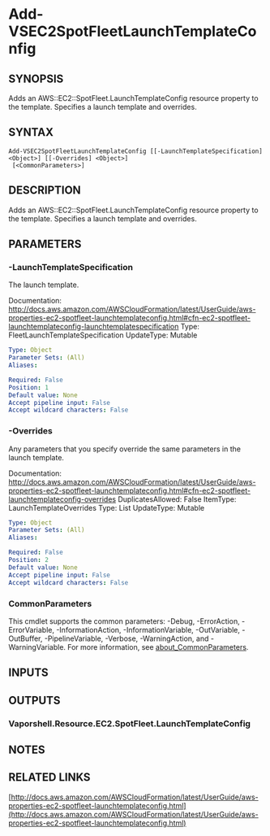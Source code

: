 # Add-VSEC2SpotFleetLaunchTemplateConfig

## SYNOPSIS
Adds an AWS::EC2::SpotFleet.LaunchTemplateConfig resource property to the template.
Specifies a launch template and overrides.

## SYNTAX

```
Add-VSEC2SpotFleetLaunchTemplateConfig [[-LaunchTemplateSpecification] <Object>] [[-Overrides] <Object>]
 [<CommonParameters>]
```

## DESCRIPTION
Adds an AWS::EC2::SpotFleet.LaunchTemplateConfig resource property to the template.
Specifies a launch template and overrides.

## PARAMETERS

### -LaunchTemplateSpecification
The launch template.

Documentation: http://docs.aws.amazon.com/AWSCloudFormation/latest/UserGuide/aws-properties-ec2-spotfleet-launchtemplateconfig.html#cfn-ec2-spotfleet-launchtemplateconfig-launchtemplatespecification
Type: FleetLaunchTemplateSpecification
UpdateType: Mutable

```yaml
Type: Object
Parameter Sets: (All)
Aliases:

Required: False
Position: 1
Default value: None
Accept pipeline input: False
Accept wildcard characters: False
```

### -Overrides
Any parameters that you specify override the same parameters in the launch template.

Documentation: http://docs.aws.amazon.com/AWSCloudFormation/latest/UserGuide/aws-properties-ec2-spotfleet-launchtemplateconfig.html#cfn-ec2-spotfleet-launchtemplateconfig-overrides
DuplicatesAllowed: False
ItemType: LaunchTemplateOverrides
Type: List
UpdateType: Mutable

```yaml
Type: Object
Parameter Sets: (All)
Aliases:

Required: False
Position: 2
Default value: None
Accept pipeline input: False
Accept wildcard characters: False
```

### CommonParameters
This cmdlet supports the common parameters: -Debug, -ErrorAction, -ErrorVariable, -InformationAction, -InformationVariable, -OutVariable, -OutBuffer, -PipelineVariable, -Verbose, -WarningAction, and -WarningVariable. For more information, see [about_CommonParameters](http://go.microsoft.com/fwlink/?LinkID=113216).

## INPUTS

## OUTPUTS

### Vaporshell.Resource.EC2.SpotFleet.LaunchTemplateConfig
## NOTES

## RELATED LINKS

[http://docs.aws.amazon.com/AWSCloudFormation/latest/UserGuide/aws-properties-ec2-spotfleet-launchtemplateconfig.html](http://docs.aws.amazon.com/AWSCloudFormation/latest/UserGuide/aws-properties-ec2-spotfleet-launchtemplateconfig.html)

